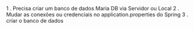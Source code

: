 1 . Precisa criar um banco de dados Maria DB via Servidor ou Local
2 . Mudar as conexões ou credenciais no application.properties do Spring
3 . criar o banco de dados
